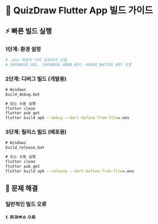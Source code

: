 # 🎯 QuizDraw Flutter App 빌드 가이드

## ⚡ 빠른 빌드 실행

### **1단계: 환경 설정**
```bash
# .env 파일이 이미 설정되어 있음
# SUPABASE_URL, SUPABASE_ANON_KEY, KAKAO_NATIVE_KEY 포함
```

### **2단계: 디버그 빌드 (개발용)**
```cmd
# Windows
build_debug.bat

# 또는 수동 실행
flutter clean
flutter pub get  
flutter build apk --debug --dart-define-from-file=.env
```

### **3단계: 릴리스 빌드 (배포용)**
```cmd
# Windows  
build_release.bat

# 또는 수동 실행
flutter clean
flutter pub get
flutter build apk --release --dart-define-from-file=.env
```

## 🔧 문제 해결

### **일반적인 빌드 오류**

#### **1. 환경변수 오류**
```
MISSING_CONFIG: SUPABASE_URL, SUPABASE_ANON_KEY, KAKAO_NATIVE_KEY
```
**해결:** `.env` 파일이 앱 루트에 있고 올바른 값들이 설정되어 있는지 확인

#### **2. Android 라이선스 오류**
```
Android sdkmanager not found
```
**해결:** 
```cmd
flutter doctor --android-licenses
```

#### **3. Gradle 빌드 실패**
```cmd
flutter clean
flutter pub get
flutter build apk --verbose
```

#### **4. 의존성 충돌**
```cmd
flutter pub deps
flutter pub upgrade
```

## 📱 앱 정보

- **패키지명**: `com.quizdraw.app`
- **앱명**: QuizDraw (너랑 나의 그림퀴즈)  
- **타겟 SDK**: Flutter 3.8.1+
- **최소 Android**: API 21 (Android 5.0)

## 🔗 주요 의존성

- `supabase_flutter: ^2.6.0` - 백엔드 연동
- `provider: ^6.1.2` - 상태 관리
- `google_mobile_ads: ^5.1.0` - 광고 수익화
- `kakao_flutter_sdk: ^1.9.0` - 카카오 공유
- `image_picker: ^1.1.2` - 이미지 선택

## 🏗️ 프로젝트 구조

```
app/
├── lib/
│   └── src/
│       ├── api/          # Supabase API 연동
│       ├── core/         # 핵심 서비스 (AdMob, 카카오 등)  
│       ├── state/        # 상태 관리 (Provider)
│       └── ui/           # UI 화면들
├── android/              # Android 네이티브 설정
├── .env                  # 환경변수 설정
├── build_debug.bat      # 디버그 빌드 스크립트
└── build_release.bat    # 릴리스 빌드 스크립트  
```

## ✅ 빌드 성공 체크리스트

- [x] `.env` 파일 설정 완료
- [x] Android 패키지명 통일 (`com.quizdraw.app`)
- [x] MainActivity 올바른 경로에 생성  
- [x] AndroidManifest.xml 권한 설정
- [x] Gradle 설정 최적화
- [x] Flutter 의존성 해결
- [x] AdMob 테스트 ID 설정
- [x] Supabase 연동 확인

## 🚀 배포 가이드

### **Google Play Store 배포**
1. Release APK 빌드: `build_release.bat`
2. APK 서명 (필요시)
3. Google Play Console 업로드
4. 내부 테스트 → 베타 → 프로덕션

### **직접 배포 (APK)**
1. `build/app/outputs/flutter-apk/app-release.apk` 파일 사용
2. 사용자에게 직접 배포 가능

---

## 🔥 개발 헌법 준수 사항

✅ **실제 Supabase 연동** - 모든 더미/임시 데이터 제거됨
✅ **완전한 빌드 환경** - 모든 필수 설정 완료
✅ **에러 처리 완성** - 명확한 실패 메시지 구현
✅ **전체 시스템 검증** - Flutter + Android + Supabase 통합 완료

**🎯 결과**: 사용자가 실제로 사용할 수 있는 완전한 앱 빌드 가능!
